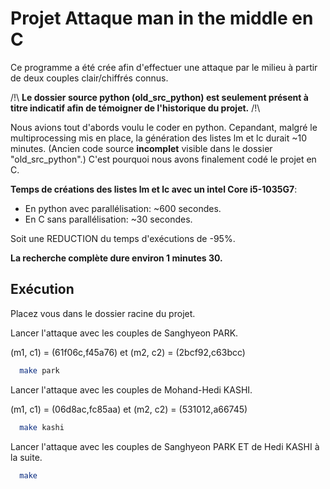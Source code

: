 
# Projet Attaque man in the middle en C

Ce programme a été crée afin d'effectuer une attaque par le milieu à partir de deux couples clair/chiffrés connus.


/!\ **Le dossier source python (old_src_python) est seulement présent à titre indicatif afin de témoigner de l'historique du projet.** /!\

Nous avions tout d'abords voulu le coder en python. Cepandant, malgré le multiprocessing mis en place, la génération des listes lm et lc durait ~10 minutes. (Ancien code source **incomplet** visible dans le dossier "old_src_python".)
C'est pourquoi nous avons finalement codé le projet en C.

**Temps de créations des listes lm et lc avec un intel Core i5-1035G7**: 
 - En python avec parallélisation: ~600 secondes.
 - En C sans parallélisation: ~30 secondes.

Soit une REDUCTION du temps d'exécutions de -95%.

**La recherche complète dure environ 1 minutes 30.**


## Exécution

Placez vous dans le dossier racine du projet.


Lancer l'attaque avec les couples de Sanghyeon PARK.

(m1, c1) = (61f06c,f45a76) et 
(m2, c2) = (2bcf92,c63bcc)

```bash
  make park
```

Lancer l'attaque avec les couples de Mohand-Hedi KASHI.

(m1, c1) = (06d8ac,fc85aa) et 
(m2, c2) = (531012,a66745)

```bash
  make kashi
```

Lancer l'attaque avec les couples de Sanghyeon PARK ET de Hedi KASHI à la suite.

```bash
  make
```
